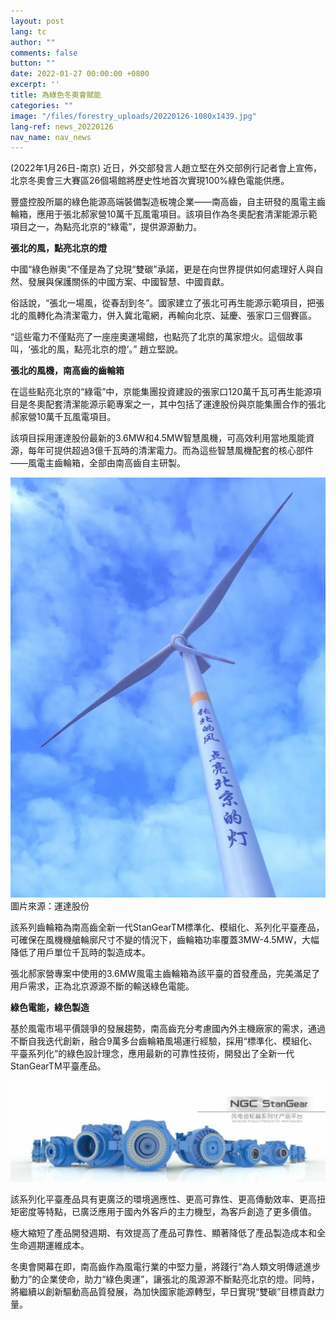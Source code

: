 ```yaml
---
layout: post
lang: tc
author: ""
comments: false
button: ""
date: 2022-01-27 00:00:00 +0800
excerpt: ''
title: 為綠色冬奧會賦能
categories: ""
image: "/files/forestry_uploads/20220126-1080x1439.jpg"
lang-ref: news_20220126
nav_name: nav_news
---
```


(2022年1月26日-南京) 近日，外交部發言人趙立堅在外交部例行記者會上宣佈，北京冬奧會三大賽區26個場館將歷史性地首次實現100%綠色電能供應。

豐盛控股所屬的綠色能源高端裝備製造板塊企業——南高齒，自主研發的風電主齒輪箱，應用于張北郝家營10萬千瓦風電項目。該項目作為冬奧配套清潔能源示範項目之一，為點亮北京的“綠電”，提供源源動力。 

**張北的風，點亮北京的燈**

中國“綠色辦奧”不僅是為了兌現“雙碳”承諾，更是在向世界提供如何處理好人與自然、發展與保護關係的中國方案、中國智慧、中國貢獻。

俗話說，“張北一場風，從春刮到冬”。國家建立了張北可再生能源示範項目，把張北的風轉化為清潔電力，併入冀北電網，再輸向北京、延慶、張家口三個賽區。

“這些電力不僅點亮了一座座奧運場館，也點亮了北京的萬家燈火。這個故事叫，‘張北的風，點亮北京的燈’。” 趙立堅說。

**張北的風機，南高齒的齒輪箱**

在這些點亮北京的“綠電”中，京能集團投資建設的張家口120萬千瓦可再生能源項目是冬奧配套清潔能源示範專案之一，其中包括了運達股份與京能集團合作的張北郝家營10萬千瓦風電項目。

該項目採用運達股份最新的3.6MW和4.5MW智慧風機，可高效利用當地風能資源，每年可提供超過3億千瓦時的清潔電力。而為這些智慧風機配套的核心部件——風電主齒輪箱，全部由南高齒自主研製。

![](/files/forestry_uploads/20220126-1080x1439.jpg)
圖片來源：運達股份

該系列齒輪箱為南高齒全新一代StanGearTM標準化、模組化、系列化平臺產品，可確保在風機機艙輪廓尺寸不變的情況下，齒輪箱功率覆蓋3MW-4.5MW，大幅降低了用戶單位千瓦時的製造成本。

張北郝家營專案中使用的3.6MW風電主齒輪箱為該平臺的首發產品，完美滿足了用戶需求，正為北京源源不斷的輸送綠色電能。

**綠色電能，綠色製造**

基於風電市場平價競爭的發展趨勢，南高齒充分考慮國內外主機廠家的需求，通過不斷自我迭代創新，融合9萬多台齒輪箱風場運行經驗，採用“標準化、模組化、平臺系列化”的綠色設計理念，應用最新的可靠性技術，開發出了全新一代StanGearTM平臺產品。

![](/files/forestry_uploads/20220126-1080x346.jpg)

該系列化平臺產品具有更廣泛的環境適應性、更高可靠性、更高傳動效率、更高扭矩密度等特點，已廣泛應用于國內外客戶的主力機型，為客戶創造了更多價值。

極大縮短了產品開發週期、有效提高了產品可靠性、顯著降低了產品製造成本和全生命週期運維成本。

冬奧會開幕在即，南高齒作為風電行業的中堅力量，將踐行“為人類文明傳遞進步動力”的企業使命，助力“綠色奧運”，讓張北的風源源不斷點亮北京的燈。同時，將繼續以創新驅動高品質發展，為加快國家能源轉型，早日實現“雙碳”目標貢獻力量。 

